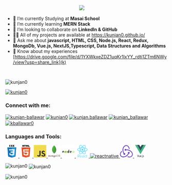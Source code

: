 <p align="center" color:"orange">
     <a href="https://github.com/Kunjan0/">
          <img src="https://readme-typing-svg.demolab.com/?lines=Hi! My self Kunjan Ballawar ; I am a Full-stack%20web%20developer 💻; interested in Coding 🏃‍♂;Curious%20to%20learn%20new%20things !&font=Fira%20Code&center=true&width=440&height=45&color=#37bcf7&vCenter=true&size=22&pause=1000"></a>
      </p>
      

- 🔭 I’m currently Studying at **Masai School**
- 🌱 I’m currently learning **MERN Stack**
- 👯 I’m looking to collaborate on **LinkedIn & GitHub**
- 👨‍💻 All of my projects are available at https://kunjan0.github.io/
- 💬 Ask me about **javascript, HTML, CSS, Node.js, React, Redux, MongoDb, Vue.js, NextJS,Typescript, Data Structures and Algorithms**
- 📄 Know about my experiences [https://drive.google.com/file/d/1YXWkxeZDZ1uqKr1lxYY_rdti1ZTm6NWy/view?usp=share_link](k)



<img src="https://camo.githubusercontent.com/cae12fddd9d6982901d82580bdf321d81fb299141098ca1c2d4891870827bf17/68747470733a2f2f6d69726f2e6d656469756d2e636f6d2f6d61782f313336302f302a37513379765349765f7430696f4a2d5a2e676966" alt="" />



<p align="left"> <img src="https://komarev.com/ghpvc/?username=kunjan0&label=Profile%20views&color=0e75b6&style=flat" alt="kunjan0" /> </p>

<p align="left"> <a href="https://github.com/ryo-ma/github-profile-trophy"><img src="https://github-profile-trophy.vercel.app/?username=kunjan0" alt="kunjan0" /></a> </p>

<h3 align="left">Connect with me:</h3>
<p align="left">
<a href="https://www.linkedin.com/in/kunjan-ballawar-6542b0244/" target="blank"><img align="center" src="https://raw.githubusercontent.com/rahuldkjain/github-profile-readme-generator/master/src/images/icons/Social/linked-in-alt.svg" alt="kunjan-ballawar" height="30" width="40" /></a>
<a href="https://codesandbox.io/u/Kunjan0" target="blank"><img align="center" src="https://raw.githubusercontent.com/rahuldkjain/github-profile-readme-generator/master/src/images/icons/Social/codesandbox.svg" alt="kunjan0" height="30" width="40" /></a>
<a href="https://fb.com/kunjan.ballawar" target="blank"><img align="center" src="https://raw.githubusercontent.com/rahuldkjain/github-profile-readme-generator/master/src/images/icons/Social/facebook.svg" alt="kunjan.ballawar" height="30" width="40" /></a>
<a href="https://instagram.com/kunjan_ballawar" target="blank"><img align="center" src="https://raw.githubusercontent.com/rahuldkjain/github-profile-readme-generator/master/src/images/icons/Social/instagram.svg" alt="kunjan_ballawar" height="30" width="40" /></a>
<a href="https://www.leetcode.com/kballawar0" target="blank"><img align="center" src="https://raw.githubusercontent.com/rahuldkjain/github-profile-readme-generator/master/src/images/icons/Social/leet-code.svg" alt="kballawar0" height="30" width="40" /></a>
</p>

<h3 align="left">Languages and Tools:</h3>
<p align="left"> <a href="https://www.w3schools.com/css/" target="_blank" rel="noreferrer"> <img src="https://raw.githubusercontent.com/devicons/devicon/master/icons/css3/css3-original-wordmark.svg" alt="css3" width="40" height="40"/> </a> <a href="https://www.w3.org/html/" target="_blank" rel="noreferrer"> <img src="https://raw.githubusercontent.com/devicons/devicon/master/icons/html5/html5-original-wordmark.svg" alt="html5" width="40" height="40"/> </a> <a href="https://developer.mozilla.org/en-US/docs/Web/JavaScript" target="_blank" rel="noreferrer"> <img src="https://raw.githubusercontent.com/devicons/devicon/master/icons/javascript/javascript-original.svg" alt="javascript" width="40" height="40"/> </a> <a href="https://www.mongodb.com/" target="_blank" rel="noreferrer"> <img src="https://raw.githubusercontent.com/devicons/devicon/master/icons/mongodb/mongodb-original-wordmark.svg" alt="mongodb" width="40" height="40"/> </a> <a href="https://nodejs.org" target="_blank" rel="noreferrer"> <img src="https://raw.githubusercontent.com/devicons/devicon/master/icons/nodejs/nodejs-original-wordmark.svg" alt="nodejs" width="40" height="40"/> </a> <a href="https://reactjs.org/" target="_blank" rel="noreferrer"> <img src="https://raw.githubusercontent.com/devicons/devicon/master/icons/react/react-original-wordmark.svg" alt="react" width="40" height="40"/> </a> <a href="https://reactnative.dev/" target="_blank" rel="noreferrer"> <img src="https://reactnative.dev/img/header_logo.svg" alt="reactnative" width="40" height="40"/> </a> <a href="https://redux.js.org" target="_blank" rel="noreferrer"> <img src="https://raw.githubusercontent.com/devicons/devicon/master/icons/redux/redux-original.svg" alt="redux" width="40" height="40"/> </a> <a href="https://vuejs.org/" target="_blank" rel="noreferrer"> <img src="https://raw.githubusercontent.com/devicons/devicon/master/icons/vuejs/vuejs-original-wordmark.svg" alt="vuejs" width="40" height="40"/> </a> </p>

<p><img align="left" src="https://github-readme-stats.vercel.app/api/top-langs?username=kunjan0&show_icons=true&locale=en&layout=compact" alt="kunjan0" /></p>

<p>&nbsp;<img align="center" src="https://github-readme-stats.vercel.app/api?username=kunjan0&show_icons=true&locale=en" alt="kunjan0" /></p>

<p><img align="center" src="https://github-readme-streak-stats.herokuapp.com/?user=kunjan0&" alt="kunjan0" /></p>

 




